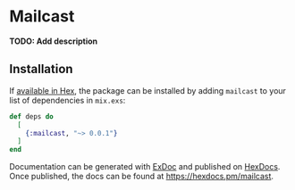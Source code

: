 # Mailcast

**TODO: Add description**

## Installation

If [available in Hex](https://hex.pm/docs/publish), the package can be installed
by adding `mailcast` to your list of dependencies in `mix.exs`:

```elixir
def deps do
  [
    {:mailcast, "~> 0.0.1"}
  ]
end
```

Documentation can be generated with [ExDoc](https://github.com/elixir-lang/ex_doc)
and published on [HexDocs](https://hexdocs.pm). Once published, the docs can
be found at <https://hexdocs.pm/mailcast>.

